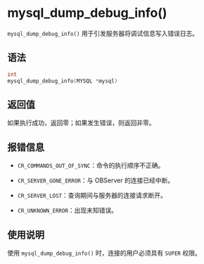 mysql_dump_debug_info() 
============================================

`mysql_dump_debug_info()` 用于引发服务器将调试信息写入错误日志。

语法 
-----------------------

```c
int
mysql_dump_debug_info(MYSQL *mysql)
```



返回值 
------------------------

如果执行成功，返回零；如果发生错误，则返回非零。

报错信息 
-------------------------

* `CR_COMMANDS_OUT_OF_SYNC`：命令的执行顺序不正确。

  

* `CR_SERVER_GONE_ERROR`：与 OBServer 的连接已经中断。

  

* `CR_SERVER_LOST`：查询期间与服务器的连接请求断开。

  

* `CR_UNKNOWN_ERROR`：出现未知错误。

  




使用说明 
-------------------------

使用 `mysql_dump_debug_info()` 时，连接的用户必须具有 `SUPER` 权限。
